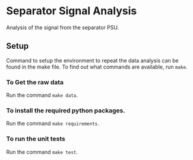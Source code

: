 # Separator Signal Analysis

Analysis of the signal from the separator PSU.

## Setup

Command to setup the environment to repeat the data analysis can be found in the make file.
To find out what commands are available, run `make`.

### To Get the raw data

Run the command `make data`.

### To install the required python packages.

Run the command `make requirements`.

### To run the unit tests

Run the command `make test`.
